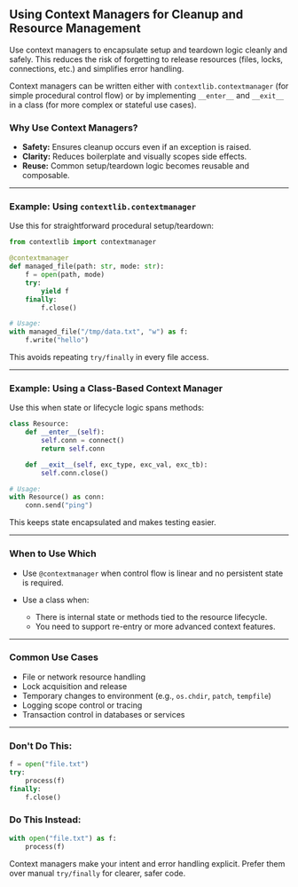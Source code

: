 ## Using Context Managers for Cleanup and Resource Management

Use context managers to encapsulate setup and teardown logic cleanly and safely. This reduces the risk of forgetting to release resources (files, locks, connections, etc.) and simplifies error handling.

Context managers can be written either with `contextlib.contextmanager` (for simple procedural control flow) or by implementing `__enter__` and `__exit__` in a class (for more complex or stateful use cases).

### Why Use Context Managers?

* **Safety:** Ensures cleanup occurs even if an exception is raised.
* **Clarity:** Reduces boilerplate and visually scopes side effects.
* **Reuse:** Common setup/teardown logic becomes reusable and composable.

---

### Example: Using `contextlib.contextmanager`

Use this for straightforward procedural setup/teardown:

```python
from contextlib import contextmanager

@contextmanager
def managed_file(path: str, mode: str):
    f = open(path, mode)
    try:
        yield f
    finally:
        f.close()

# Usage:
with managed_file("/tmp/data.txt", "w") as f:
    f.write("hello")
```

This avoids repeating `try/finally` in every file access.

---

### Example: Using a Class-Based Context Manager

Use this when state or lifecycle logic spans methods:

```python
class Resource:
    def __enter__(self):
        self.conn = connect()
        return self.conn

    def __exit__(self, exc_type, exc_val, exc_tb):
        self.conn.close()

# Usage:
with Resource() as conn:
    conn.send("ping")
```

This keeps state encapsulated and makes testing easier.

---

### When to Use Which

* Use `@contextmanager` when control flow is linear and no persistent state is required.
* Use a class when:

  * There is internal state or methods tied to the resource lifecycle.
  * You need to support re-entry or more advanced context features.

---

### Common Use Cases

* File or network resource handling
* Lock acquisition and release
* Temporary changes to environment (e.g., `os.chdir`, `patch`, `tempfile`)
* Logging scope control or tracing
* Transaction control in databases or services

---

### Don't Do This:

```python
f = open("file.txt")
try:
    process(f)
finally:
    f.close()
```

### Do This Instead:

```python
with open("file.txt") as f:
    process(f)
```

Context managers make your intent and error handling explicit. Prefer them over manual `try/finally` for clearer, safer code.
